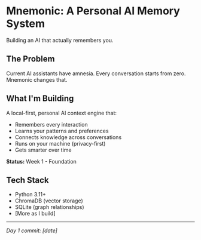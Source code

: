 # Mnemonic: A Personal AI Memory System

Building an AI that actually remembers you.

## The Problem
Current AI assistants have amnesia. Every conversation starts from zero. 
Mnemonic changes that.

## What I'm Building
A local-first, personal AI context engine that:
- Remembers every interaction
- Learns your patterns and preferences
- Connects knowledge across conversations
- Runs on your machine (privacy-first)
- Gets smarter over time


**Status:** Week 1 - Foundation

## Tech Stack
- Python 3.11+
- ChromaDB (vector storage)
- SQLite (graph relationships)
- [More as I build]

---
*Day 1 commit: [date]*